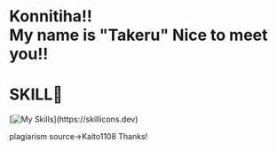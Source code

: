


<h1>Konnitiha!! <br> My name is "Takeru" Nice to meet you!!</h1>

<h1>SKILL💪</h1>

[![My Skills](https://skillicons.dev/icons?i=blender,flutter,python,raspberrypi,discord,html,css,js,flask,github,gcp,)](https://skillicons.dev)

plagiarism source→Kaito1108 Thanks!
